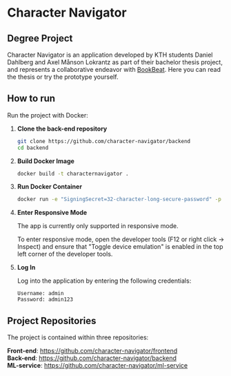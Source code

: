 # Character Navigator
## Degree Project

Character Navigator is an application developed by KTH students Daniel Dahlberg and Axel Månson Lokrantz as part of their bachelor thesis project, and represents a collaborative endeavor with <a href="https://www.bookbeat.com">BookBeat</a>. Here you can read the thesis or try the prototype yourself.

## How to run
Run the project with Docker:

1. **Clone the back-end repository**
   ```bash
   git clone https://github.com/character-navigator/backend
   cd backend
   ```
2. **Build Docker Image**
    ```bash
    docker build -t characternavigator .
    ```
   
3. **Run Docker Container**
   ```bash
   docker run -e "SigningSecret=32-character-long-secure-password" -p 5025:8080 --name containername characternavigator
   ```

4. **Enter Responsive Mode**

   The app is currently only supported in responsive mode.

   To enter responsive mode, open the developer tools (F12 or right click -> Inspect) and ensure that "Toggle device emulation" is enabled in the top left corner of the developer tools.
   
6. **Log In**

   Log into the application by entering the following credentials:
   ```
   Username: admin
   Password: admin123
   ```

## Project Repositories
The project is contained within three repositories:

**Front-end**: https://github.com/character-navigator/frontend <br/>
**Back-end**: https://github.com/character-navigator/backend <br/>
**ML-service**: https://github.com/character-navigator/ml-service
